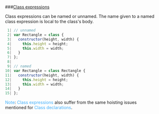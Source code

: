 ###[Class expressions](https://developer.mozilla.org/en-US/docs/Web/JavaScript/Reference/Operators/class)

Class expressions can be named or unnamed. 
The name given to a named class expression is local to the class's body.
```javascript
 1| // unnamed
 2| var Rectangle = class {
 3|   constructor(height, width) {
 4|     this.height = height;
 5|     this.width = width;
 6|   }
 7| };
 8| 
 9| // named
10| var Rectangle = class Rectangle {
11|   constructor(height, width) {
12|     this.height = height;
13|     this.width = width;
14|   }
15| };
```
<span style="color:#42affa">Note</span>: <span style="color:#42affa">Class expressions</span> also suffer from the same hoisting issues mentioned for <span style="color:#42affa">Class declarations</span>.

